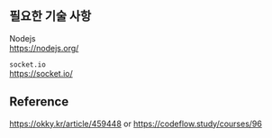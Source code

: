 ## 필요한 기술 사항

Nodejs  
<https://nodejs.org/>

`socket.io`  
<https://socket.io/>

## Reference

<https://okky.kr/article/459448>
or <https://codeflow.study/courses/96>
